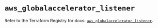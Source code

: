 # `aws_globalaccelerator_listener`

Refer to the Terraform Registry for docs: [`aws_globalaccelerator_listener`](https://registry.terraform.io/providers/hashicorp/aws/6.9.0/docs/resources/globalaccelerator_listener).
